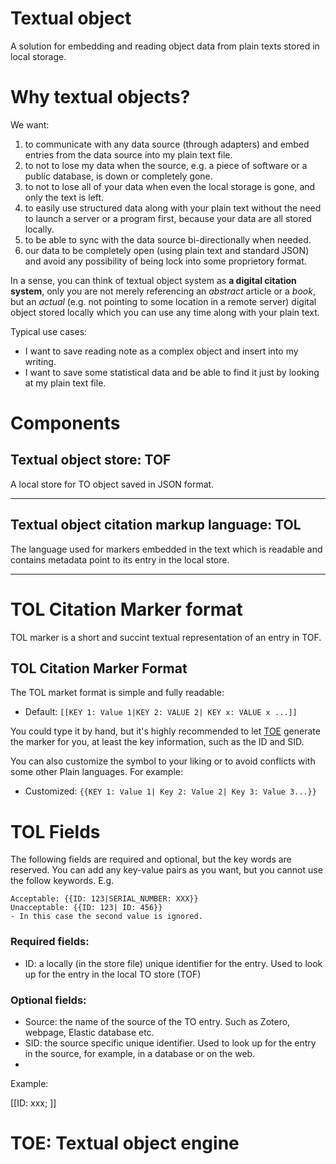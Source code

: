 # Textual object

A solution for embedding and reading object data from plain texts stored in local storage.

# Why textual objects?

We want:
1. to communicate with any data source (through adapters) and embed entries from the data source into my plain text file.
2. to not to lose my data when the source, e.g. a piece of software or a public database, is down or completely gone.
3. to not to lose all of your data when even the local storage is gone, and only the text is left.
4. to easily use structured data along with your plain text without the need to launch a server or a program first, because your data are all stored locally.
5. to be able to sync with the data source bi-directionally when needed.
6. our data to be completely open (using plain text and standard JSON) and avoid any possibility of being lock into some proprietory format.

In a sense, you can think of textual object system as **a digital citation system**, only you are not merely referencing an _abstract_ article or a _book_, but an _actual_ (e.g. not pointing to some location in a remote server) digital object stored locally which you can use any time along with your plain text.

Typical use cases:
- I want to save reading note as a complex object and insert into my writing.
- I want to save some statistical data and be able to find it just by looking at my plain text file.

# Components

## Textual object store: TOF

A local store for TO object saved in JSON format.

---


## Textual object citation markup language: TOL

The language used for markers embedded in the text which is readable and contains metadata point to its entry in the local store.

---

# TOL Citation Marker format

TOL marker is a short and succint textual representation of an entry in TOF.

## TOL Citation Marker Format

The TOL market format is simple and fully readable:

- Default: `[[KEY 1: Value 1|KEY 2: VALUE 2| KEY x: VALUE x ...]]`

You could type it by hand, but it's highly recommended to let [TOE](#TOE) generate the marker for you, at least the key information, such as the ID and SID.

You can also customize the symbol to your liking or to avoid conflicts with some other Plain languages. For example:

- Customized: `{{KEY 1: Value 1| Key 2: Value 2| Key 3: Value 3...}}`

# TOL Fields

The following fields are required and optional, but the key words are reserved. You can add any key-value pairs as you want, but you cannot use the follow keywords.
E.g. 
```
Acceptable: {{ID: 123|SERIAL_NUMBER: XXX}}
Unacceptable: {{ID: 123| ID: 456}}
- In this case the second value is ignored.

```
### Required fields:

- ID: a locally (in the store file) unique identifier for the entry. Used to look up for the entry in the local TO store (TOF)

### Optional fields:
- Source: the name of the source of the TO entry. Such as Zotero, webpage, Elastic database etc.
- SID: the source specific unique identifier. Used to look up for the entry in the source, for example, in a database or on the web.
- 

Example:

[[ID: xxx; ]]

# TOE: Textual object engine
